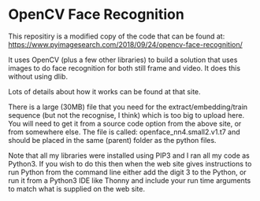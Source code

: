# OpenCV Face Recognition

This repositiry is a modified copy of the code that can be found at: https://www.pyimagesearch.com/2018/09/24/opencv-face-recognition/

It uses OpenCV (plus a few other libraries) to build a solution that uses images to do face recognition for both still frame and video.
It does this without using dlib.

Lots of details about how it works can be found at that site.

There is a large (30MB) file that you need for the extract/embedding/train sequence (but not the recognise, I think) which is too big to upload here. You will need to get it from a source code option from the above site, or from somewhere else.
The file is called: openface_nn4.small2.v1.t7 and should be placed in the same (parent) folder as the python files.

Note that all my libraries were installed using PIP3 and I ran all my code as Python3.
If you wish to do this then when the web site gives instructions to run Python from the command line either add the digit 3 to the Python, or run it from a Python3 IDE like Thonny and include your run time arguments to match what is supplied on the web site.
